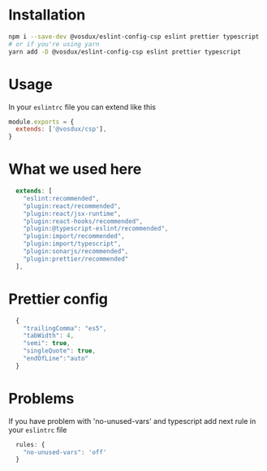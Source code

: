# Installation

```bash
npm i --save-dev @vosdux/eslint-config-csp eslint prettier typescript
# or if you're using yarn
yarn add -D @vosdux/eslint-config-csp eslint prettier typescript
```

# Usage

In your `eslintrc` file you can extend like this

```js
module.exports = {
  extends: ['@vosdux/csp'],
}
```

# What we used here

```js
  extends: [
    "eslint:recommended",
    "plugin:react/recommended",
    "plugin:react/jsx-runtime",
    "plugin:react-hooks/recommended",
    "plugin:@typescript-eslint/recommended",
    "plugin:import/recommended",
    "plugin:import/typescript",
    "plugin:sonarjs/recommended",
    "plugin:prettier/recommended"
  ],
```

# Prettier config

```js
  {
    "trailingComma": "es5",
    "tabWidth": 4,
    "semi": true,
    "singleQuote": true,
    "endOfLine":"auto"
  }
```

# Problems
If you have problem with 'no-unused-vars' and typescript add next rule in your `eslintrc` file
```js
  rules: {
    "no-unused-vars": 'off'
  }
```
